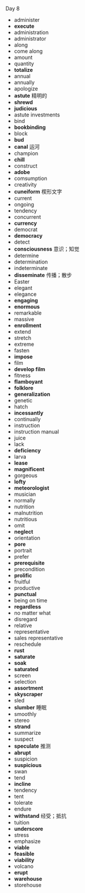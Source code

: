 Day 8

- administer
- **execute**
- administration
- administrator
- along
- come along
- amount
- quantity
- **totalize**
- annual
- annually
- apologize
- **astute** 精明的
- **shrewd**
- **judicious**
- astute investments
- bind
- **bookbinding**
- block
- **bud**
- **canal** 运河
- champion
- **chill**
- construct
- **adobe**
- comsumption
- creativity
- **cuneiform** 楔形文字
- current
- ongoing
- tendency
- concurrent
- **currency**
- democrat
- **democracy**
- detect
- **consciousness** 意识；知觉
- determine
- determination
- indeterminate
- **disseminate** 传播；散步
- Easter
- elegant
- elegance
- **engaging**
- **enormous**
- remarkable
- massive
- **enrollment**
- extend
- stretch
- extreme
- fasten
- **impose**
- film
- **develop film**
- fitness
- **flamboyant**
- **folklore**
- **generalization**
- genetic
- hatch
- **incessantly**
- continually
- instruction
- instruction manual
- juice
- lack
- **deficiency**
- larva
- **lease**
- **magnificent**
- gorgeous
- **lofty**
- **meteorologist**
- musician
- normally
- nutrition
- malnutrition
- nutritious
- omit
- **neglect**
- orientation
- **pore**
- portrait
- prefer
- **prerequisite**
- precondition
- **prolific**
- fruitful
- productive
- **punctual**
- being on time
- **regardless**
- no matter what
- disregard
- relative
- representative
- sales representative
- reschedule
- **rust**
- **saturate**
- **soak**
- **saturated**
- screen
- selection
- **assortment**
- **skyscraper**
- sled
- **slumber** 睡眠
- smoothly
- stereo
- **strand**
- summarize
- suspect
- **speculate** 推测
- **abrupt**
- suspicion
- **suspicious**
- swan
- tend
- **incline**
- tendency
- tent
- tolerate
- endure
- **withstand** 经受；抵抗
- tuition
- **underscore**
- stress
- emphasize
- **viable**
- **feasible**
- **viability**
- volcano
- **erupt**
- **warehouse**
- storehouse

